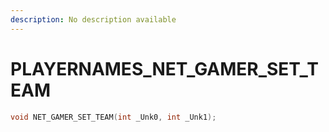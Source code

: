 ```yaml
---
description: No description available 
---
```


# PLAYERNAMES\_NET_GAMER_SET_TEAM

```cpp
void NET_GAMER_SET_TEAM(int _Unk0, int _Unk1);
```
